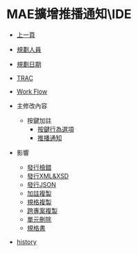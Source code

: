 # MAE擴增推播通知\IDE
* [上一頁](../../README.md)
* [規劃人員](README.md#user)
* [規劃日期](README.md#updatedate)
* [TRAC](README.md#trac)
* [Work Flow](README.md#flow)
* 主修改內容
    * 按鍵加註
        * [按鍵行為選項](ButtonBehavior.md)
        * [推播通知](MAENotice.md)
* 影響
    * [發行檢錯]()
    * [發行XML&XSD]()
    * [發行JSON]()
    * [加註複製]()
    * [規格複製]()
    * [跨專案複製]()
    * [單元刪除]()
    * [規格書]()

* [history](history.md)    
